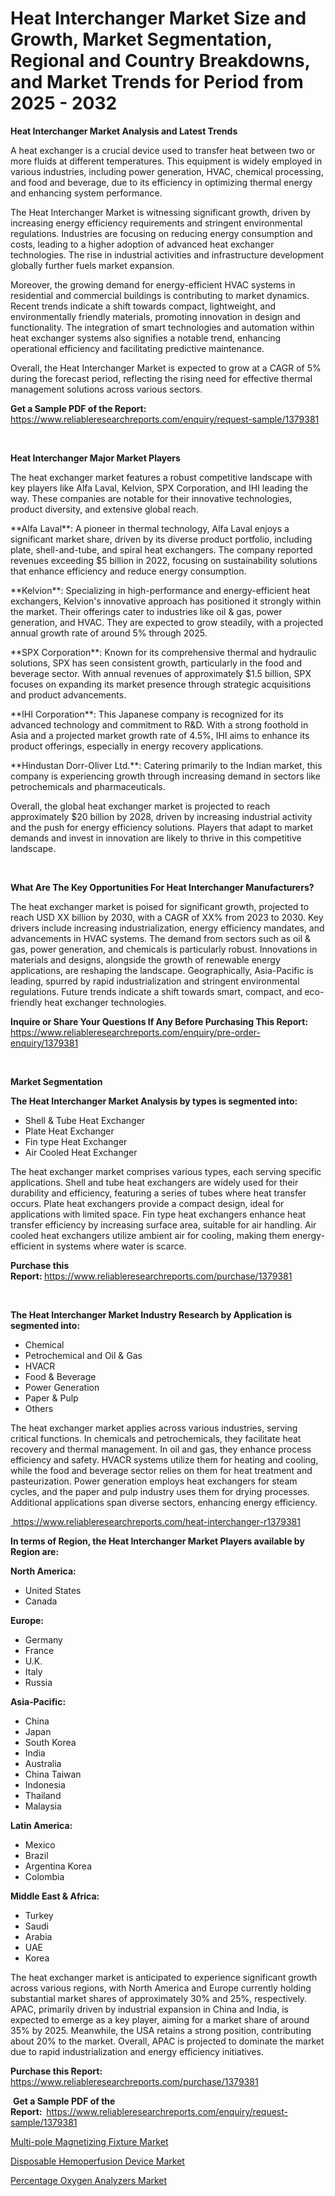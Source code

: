 <p><h1>Heat Interchanger Market Size and Growth, Market Segmentation, Regional and Country Breakdowns, and Market Trends for Period from 2025 -  2032</h1></p><p><strong>Heat Interchanger Market Analysis and Latest Trends</strong></p>
<p><p>A heat exchanger is a crucial device used to transfer heat between two or more fluids at different temperatures. This equipment is widely employed in various industries, including power generation, HVAC, chemical processing, and food and beverage, due to its efficiency in optimizing thermal energy and enhancing system performance. </p><p>The Heat Interchanger Market is witnessing significant growth, driven by increasing energy efficiency requirements and stringent environmental regulations. Industries are focusing on reducing energy consumption and costs, leading to a higher adoption of advanced heat exchanger technologies. The rise in industrial activities and infrastructure development globally further fuels market expansion. </p><p>Moreover, the growing demand for energy-efficient HVAC systems in residential and commercial buildings is contributing to market dynamics. Recent trends indicate a shift towards compact, lightweight, and environmentally friendly materials, promoting innovation in design and functionality. The integration of smart technologies and automation within heat exchanger systems also signifies a notable trend, enhancing operational efficiency and facilitating predictive maintenance. </p><p>Overall, the Heat Interchanger Market is expected to grow at a CAGR of 5% during the forecast period, reflecting the rising need for effective thermal management solutions across various sectors.</p></p>
<p><strong>Get a Sample PDF of the Report:&nbsp;</strong> <a href="https://www.reliableresearchreports.com/enquiry/request-sample/1379381?utm_campaign=2192&utm_medium=2&utm_source=Github&utm_content=ia&utm_term=28022025&utm_id=heat-interchanger">https://www.reliableresearchreports.com/enquiry/request-sample/1379381</a></p>
<p>&nbsp;</p>
<p><strong>Heat Interchanger Major Market Players</strong></p>
<p><p>The heat exchanger market features a robust competitive landscape with key players like Alfa Laval, Kelvion, SPX Corporation, and IHI leading the way. These companies are notable for their innovative technologies, product diversity, and extensive global reach.</p><p>**Alfa Laval**: A pioneer in thermal technology, Alfa Laval enjoys a significant market share, driven by its diverse product portfolio, including plate, shell-and-tube, and spiral heat exchangers. The company reported revenues exceeding $5 billion in 2022, focusing on sustainability solutions that enhance efficiency and reduce energy consumption.</p><p>**Kelvion**: Specializing in high-performance and energy-efficient heat exchangers, Kelvion's innovative approach has positioned it strongly within the market. Their offerings cater to industries like oil & gas, power generation, and HVAC. They are expected to grow steadily, with a projected annual growth rate of around 5% through 2025.</p><p>**SPX Corporation**: Known for its comprehensive thermal and hydraulic solutions, SPX has seen consistent growth, particularly in the food and beverage sector. With annual revenues of approximately $1.5 billion, SPX focuses on expanding its market presence through strategic acquisitions and product advancements.</p><p>**IHI Corporation**: This Japanese company is recognized for its advanced technology and commitment to R&D. With a strong foothold in Asia and a projected market growth rate of 4.5%, IHI aims to enhance its product offerings, especially in energy recovery applications.</p><p>**Hindustan Dorr-Oliver Ltd.**: Catering primarily to the Indian market, this company is experiencing growth through increasing demand in sectors like petrochemicals and pharmaceuticals. </p><p>Overall, the global heat exchanger market is projected to reach approximately $20 billion by 2028, driven by increasing industrial activity and the push for energy efficiency solutions. Players that adapt to market demands and invest in innovation are likely to thrive in this competitive landscape.</p></p>
<p>&nbsp;</p>
<p><strong>What Are The Key Opportunities For Heat Interchanger Manufacturers?</strong></p>
<p><p>The heat exchanger market is poised for significant growth, projected to reach USD XX billion by 2030, with a CAGR of XX% from 2023 to 2030. Key drivers include increasing industrialization, energy efficiency mandates, and advancements in HVAC systems. The demand from sectors such as oil & gas, power generation, and chemicals is particularly robust. Innovations in materials and designs, alongside the growth of renewable energy applications, are reshaping the landscape. Geographically, Asia-Pacific is leading, spurred by rapid industrialization and stringent environmental regulations. Future trends indicate a shift towards smart, compact, and eco-friendly heat exchanger technologies.</p></p>
<p><strong>Inquire or Share Your Questions If Any Before Purchasing This Report:</strong> <a href="https://www.reliableresearchreports.com/enquiry/pre-order-enquiry/1379381?utm_campaign=2192&utm_medium=2&utm_source=Github&utm_content=ia&utm_term=28022025&utm_id=heat-interchanger">https://www.reliableresearchreports.com/enquiry/pre-order-enquiry/1379381</a></p>
<p>&nbsp;</p>
<p><strong>Market Segmentation</strong></p>
<p><strong>The Heat Interchanger Market Analysis by types is segmented into:</strong></p>
<p><ul><li>Shell & Tube Heat Exchanger</li><li>Plate Heat Exchanger</li><li>Fin type Heat Exchanger</li><li>Air Cooled Heat Exchanger</li></ul></p>
<p><p>The heat exchanger market comprises various types, each serving specific applications. Shell and tube heat exchangers are widely used for their durability and efficiency, featuring a series of tubes where heat transfer occurs. Plate heat exchangers provide a compact design, ideal for applications with limited space. Fin type heat exchangers enhance heat transfer efficiency by increasing surface area, suitable for air handling. Air cooled heat exchangers utilize ambient air for cooling, making them energy-efficient in systems where water is scarce.</p></p>
<p><strong>Purchase this Report:&nbsp;</strong><a href="https://www.reliableresearchreports.com/purchase/1379381?utm_campaign=2192&utm_medium=2&utm_source=Github&utm_content=ia&utm_term=28022025&utm_id=heat-interchanger">https://www.reliableresearchreports.com/purchase/1379381</a></p>
<p>&nbsp;</p>
<p><strong>The Heat Interchanger Market Industry Research by Application is segmented into:</strong></p>
<p><ul><li>Chemical</li><li>Petrochemical and Oil & Gas</li><li>HVACR</li><li>Food & Beverage</li><li>Power Generation</li><li>Paper & Pulp</li><li>Others</li></ul></p>
<p><p>The heat exchanger market applies across various industries, serving critical functions. In chemicals and petrochemicals, they facilitate heat recovery and thermal management. In oil and gas, they enhance process efficiency and safety. HVACR systems utilize them for heating and cooling, while the food and beverage sector relies on them for heat treatment and pasteurization. Power generation employs heat exchangers for steam cycles, and the paper and pulp industry uses them for drying processes. Additional applications span diverse sectors, enhancing energy efficiency.</p></p>
<p><a href="https://www.reliableresearchreports.com/heat-interchanger-r1379381?utm_campaign=2192&utm_medium=2&utm_source=Github&utm_content=ia&utm_term=28022025&utm_id=heat-interchanger">&nbsp;https://www.reliableresearchreports.com/heat-interchanger-r1379381</a></p>
<p><strong>In terms of Region, the Heat Interchanger Market Players available by Region are:</strong></p>
<p>
    <p> <strong> North America: </strong>
        <ul>
            <li>United States</li>
            <li>Canada</li>
        </ul>
        </p> 
    <p> <strong> Europe: </strong>
        <ul>
            <li>Germany</li>
            <li>France</li>
            <li>U.K.</li>
            <li>Italy</li>
            <li>Russia</li>
        </ul>
        </p> 
    <p> <strong> Asia-Pacific: </strong>
        <ul>
            <li>China</li>
            <li>Japan</li>
            <li>South Korea</li>
            <li>India</li>
            <li>Australia</li>
            <li>China Taiwan</li>
            <li>Indonesia</li>
            <li>Thailand</li>
            <li>Malaysia</li>
        </ul>
        </p> 
    <p> <strong> Latin America: </strong>
        <ul>
            <li>Mexico</li>
            <li>Brazil</li>
            <li>Argentina Korea</li>
            <li>Colombia</li>
        </ul>
        </p> 
    <p> <strong> Middle East & Africa: </strong>
        <ul>
            <li>Turkey</li>
            <li>Saudi</li>
            <li>Arabia</li>
            <li>UAE</li>
            <li>Korea</li>
        </ul>
    </p>
    </p>
<p><p>The heat exchanger market is anticipated to experience significant growth across various regions, with North America and Europe currently holding substantial market shares of approximately 30% and 25%, respectively. APAC, primarily driven by industrial expansion in China and India, is expected to emerge as a key player, aiming for a market share of around 35% by 2025. Meanwhile, the USA retains a strong position, contributing about 20% to the market. Overall, APAC is projected to dominate the market due to rapid industrialization and energy efficiency initiatives.</p></p>
<p><strong>Purchase this Report: </strong><a href="https://www.reliableresearchreports.com/purchase/1379381?utm_campaign=2192&utm_medium=2&utm_source=Github&utm_content=ia&utm_term=28022025&utm_id=heat-interchanger">https://www.reliableresearchreports.com/purchase/1379381</a></p>
<p>&nbsp;<strong>Get a Sample PDF of the Report:&nbsp;&nbsp;</strong><a href="https://www.reliableresearchreports.com/enquiry/request-sample/1379381?utm_campaign=2192&utm_medium=2&utm_source=Github&utm_content=ia&utm_term=28022025&utm_id=heat-interchanger">https://www.reliableresearchreports.com/enquiry/request-sample/1379381</a></p>
<p><strong></strong></p>
<p><p><a href="https://github.com/SanjidaMahmud54/Market-Research-Report-List-1/blob/main/multi-pole-magnetizing-fixture-market.md?utm_campaign=2192&utm_medium=2&utm_source=Github&utm_content=ia&utm_term=28022025&utm_id=heat-interchanger">Multi-pole Magnetizing Fixture Market</a></p><p><a href="https://github.com/hgf64gh/Market-Research-Report-List-1/blob/main/disposable-hemoperfusion-device-market.md?utm_campaign=2192&utm_medium=2&utm_source=Github&utm_content=ia&utm_term=28022025&utm_id=heat-interchanger">Disposable Hemoperfusion Device Market</a></p><p><a href="https://github.com/WashimHussain441/Market-Research-Report-List-1/blob/main/percentage-oxygen-analyzers-market.md?utm_campaign=2192&utm_medium=2&utm_source=Github&utm_content=ia&utm_term=28022025&utm_id=heat-interchanger">Percentage Oxygen Analyzers Market</a></p></p>